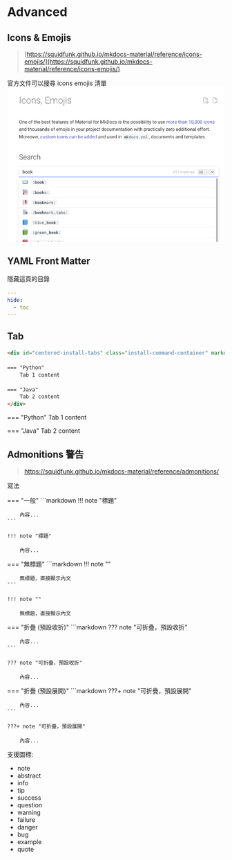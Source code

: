 # Advanced

## Icons & Emojis
> [https://squidfunk.github.io/mkdocs-material/reference/icons-emojis/](https://squidfunk.github.io/mkdocs-material/reference/icons-emojis/)

官方文件可以搜尋 icons emojis 清單
![icons-emojis.png](../assets/images/mkdocs-material/icons-emojis.png)


## YAML Front Matter
隱藏這頁的目錄
```yaml
---
hide:
  - toc
---
```

## Tab
```markdown
<div id="centered-install-tabs" class="install-command-container" markdown="1">

=== "Python"
    Tab 1 content

=== "Java"
    Tab 2 content
</div>
```
<div id="centered-install-tabs" class="install-command-container" markdown="1">

=== "Python"
Tab 1 content

=== "Java"
Tab 2 content
</div>

## Admonitions 警告
> https://squidfunk.github.io/mkdocs-material/reference/admonitions/

寫法
<div id="centered-install-tabs" class="install-command-container" markdown="1">

=== "一般"
    ```markdown
    !!! note "標題"
    
        內容...
    ```
    
    !!! note "標題"
    
        內容...

=== "無標題"
    ```markdown
    !!! note ""
    
        無標題，直接顯示內文
    ```
    
    !!! note ""
    
        無標題，直接顯示內文

=== "折疊 (預設收折)"
    ```markdown
    ??? note "可折疊，預設收折"
    
        內容...
    ```
    
    ??? note "可折疊，預設收折"
    
        內容...

=== "折疊 (預設展開)"
    ```markdown
    ???+ note "可折疊，預設展開"
    
        內容...
    ```
    
    ???+ note "可折疊，預設展開"
    
        內容...


</div>

支援圖標:
- note
- abstract
- info
- tip
- success
- question
- warning
- failure
- danger
- bug
- example
- quote
